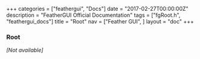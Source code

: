 +++
categories = ["feathergui", "Docs"]
date = "2017-02-27T00:00:00Z"
description = "FeatherGUI Official Documentation"
tags = ["fgRoot.h", "feathergui_docs"]
title = "Root"
nav = ["Feather GUI", ]
layout = "doc"
+++

### Root

*[Not available]*